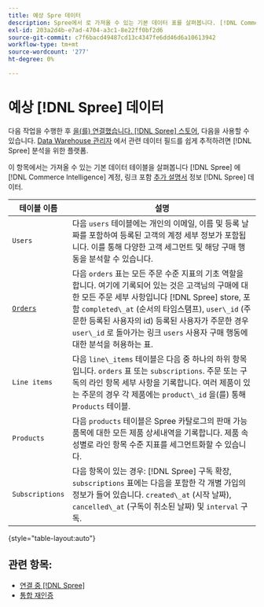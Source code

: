 ```yaml
---
title: 예상 Spre 데이터
description: Spree에서 로 가져올 수 있는 기본 데이터 표를 살펴봅니다. [!DNL Commerce Intelligence] 계정입니다.
exl-id: 203a2d4b-e7ad-4704-a3c1-8e22ff0bf2d6
source-git-commit: c7f6bacd49487cd13c4347fe6dd46d6a10613942
workflow-type: tm+mt
source-wordcount: '277'
ht-degree: 0%

---
```


# 예상 [!DNL Spree] 데이터

다음 작업을 수행한 후 [을(를) 연결했습니다. [!DNL Spree] 스토어](../../../data-analyst/importing-data/integrations/spree.md), 다음을 사용할 수 있습니다. [Data Warehouse 관리자](../../data-warehouse-mgr/tour-dwm.md) 에서 관련 데이터 필드를 쉽게 추적하려면 [!DNL Spree] 분석을 위한 플랫폼.

이 항목에서는 가져올 수 있는 기본 데이터 테이블을 살펴봅니다 [!DNL Spree] 에 [!DNL Commerce Intelligence] 계정, 링크 포함 [추가 설명서](https://guides.spreecommerce.org/developer/addresses.html#address) 정보 [!DNL Spree] 데이터.

| **테이블 이름** | **설명** |
|-----|-----|
| `Users` | 다음 `users` 테이블에는 개인의 이메일, 이름 및 등록 날짜를 포함하여 등록된 고객의 계정 세부 정보가 포함됩니다. 이를 통해 다양한 고객 세그먼트 및 해당 구매 행동을 분석할 수 있습니다. |
| [`Orders`](https://guides.spreecommerce.org/developer/orders.html#overview) | 다음 `orders` 표는 모든 주문 수준 지표의 기초 역할을 합니다. 여기에 기록되어 있는 것은 고객님의 구매에 대한 모든 주문 세부 사항입니다 [!DNL Spree] store, 포함 `completed\_at` (순서의 타임스탬프), `user\_id` (주문한 등록된 사용자의 id) 등록된 사용자가 주문한 경우 `user\_id` 로 돌아가는 링크 `users` 사용자 구매 행동에 대한 분석을 허용하는 표. |
| `Line items` | 다음 `line\_items` 테이블은 다음 중 하나의 하위 항목입니다. `orders` 표 또는 `subscriptions`. 주문 또는 구독의 라인 항목 세부 사항을 기록합니다. 여러 제품이 있는 주문의 경우 각 제품에는 `product\_id` 을(를) 통해 `Products` 테이블. |
| `Products` | 다음 `products` 테이블은 Spree 카탈로그의 판매 가능 품목에 대한 모든 제품 상세내역을 기록합니다. 제품 속성별로 라인 항목 수준 지표를 세그먼트화할 수 있습니다. |
| `Subscriptions` | 다음 항목이 있는 경우: [!DNL Spree] 구독 확장, `subscriptions` 표에는 다음을 포함한 각 개별 가입의 정보가 들어 있습니다. `created\_at` (시작 날짜), `cancelled\_at` (구독이 취소된 날짜) 및 `interval` 구독. |

{style="table-layout:auto"}

## 관련 항목:

* [연결 중 [!DNL Spree]](../integrations/spree.md)
* [통합 재인증](https://experienceleague.adobe.com/docs/commerce-knowledge-base/kb/how-to/mbi-reauthenticating-integrations.html)
